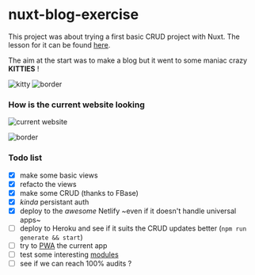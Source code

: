 # nuxt-blog-exercise

This project was about trying a first basic CRUD project with Nuxt.
The lesson for it can be found [here](https://www.udemy.com/nuxtjs-vuejs-on-steroids).

The aim at the start was to make a blog but it went to some maniac crazy **KITTIES** !

![kitty](https://media.giphy.com/media/hnxYKXpHV9ggU/giphy.gif)
![border](https://i.imgur.com/ATZBCB1.png)

### How is the current website looking
![current website](https://i.imgur.com/UlSgrGN.png 'Meow, we bite !')

![border](https://i.imgur.com/ATZBCB1.png)

### Todo list
- [x] make some basic views
- [x] refacto the views
- [x] make some CRUD (thanks to FBase)
- [x] _kinda_ persistant auth
- [x] deploy to the *awesome* Netlify ~even if it doesn't handle universal apps~
- [ ] deploy to Heroku and see if it suits the CRUD updates better (`npm run generate && start`)
- [ ] try to [PWA](https://github.com/nuxt-community/pwa-module) the current app
- [ ] test some interesting [modules](https://github.com/nuxt-community/awesome-nuxt)
- [ ] see if we can reach 100% audits ?
